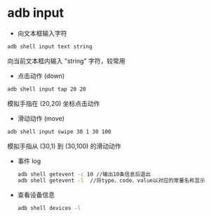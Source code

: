 # adb input

- 向文本框输入字符

``` bash
adb shell input text string
```

  向当前文本框内输入 "string" 字符，较常用

- 点击动作 (down)

```bash
adb shell input tap 20 20 
```

  模拟手指在 (20,20) 坐标点击动作

- 滑动动作 (move)

```bash
adb shell input swipe 30 1 30 100
```

  模拟手指从 (30,1) 到 (30,100) 的滑动动作

- 事件 log

  ```bash
  adb shell getevent -c 10 //输出10条信息后退出
  adb shell getevent -l  //将type、code、value以对应的常量名称显示
  ```

- 查看设备信息

  ```bash
  adb shell devices -l
  ```

